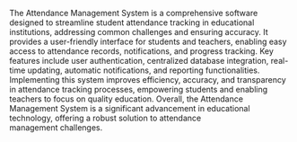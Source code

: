 The Attendance Management System is a comprehensive software designed to streamline student attendance tracking in educational institutions, addressing common challenges and ensuring accuracy. It provides a user-friendly interface for students and teachers, enabling easy access to attendance records, notifications, and progress tracking. Key features include user authentication, centralized database integration, real-time updating, automatic notifications, and reporting functionalities. Implementing this system improves efficiency, accuracy, and transparency in attendance tracking processes, empowering students and enabling teachers to focus on quality education. Overall, the Attendance Management System is a significant advancement in educational technology, offering a robust solution to attendance management challenges.
